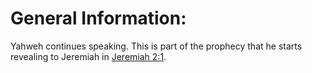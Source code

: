 # General Information:

Yahweh continues speaking. This is part of the prophecy that he starts revealing to Jeremiah in [Jeremiah 2:1](../02/01.md).